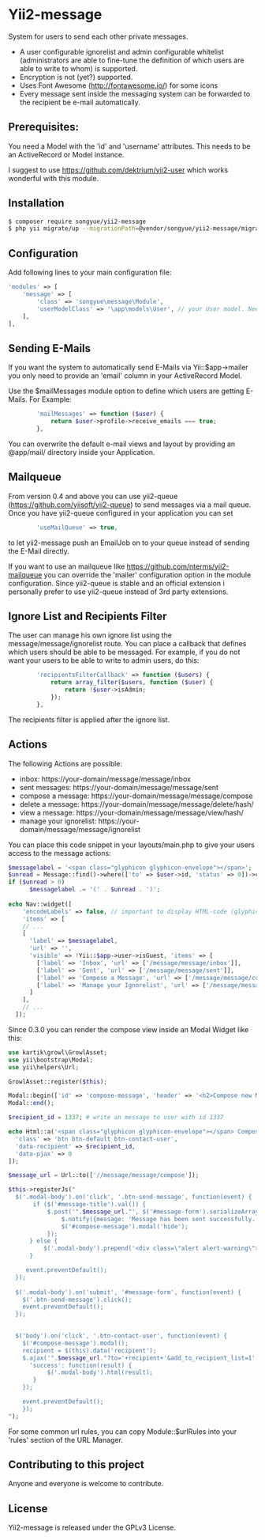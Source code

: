 # Yii2-message

System for users to send each other private messages.
- A user configurable ignorelist and admin configurable whitelist (administrators are able to fine-tune 
the definition of which users are able to write to whom) is supported.
- Encryption is not (yet?) supported.
- Uses Font Awesome (http://fontawesome.io/) for some icons
- Every message sent inside the messaging system can be forwarded to the recipient be e-mail automatically.

## Prerequisites:

You need a Model with the 'id' and 'username' attributes. This needs to be an ActiveRecord or Model instance.

I suggest to use https://github.com/dektrium/yii2-user which works wonderful with this module.

## Installation

```bash
$ composer require songyue/yii2-message
$ php yii migrate/up --migrationPath=@vendor/songyue/yii2-message/migrations
```

## Configuration

Add following lines to your main configuration file:

```php
'modules' => [
    'message' => [
        'class' => 'songyue\message\Module',
        'userModelClass' => '\app\models\User', // your User model. Needs to be ActiveRecord.
    ],
],
```

## Sending E-Mails

If you want the system to automatically send E-Mails via Yii::$app->mailer you only need to provide an
'email' column in your ActiveRecord Model.

Use the $mailMessages module option to define which users are getting E-Mails. For Example:

```php
        'mailMessages' => function ($user) {
            return $user->profile->receive_emails === true;
        },
```

You can overwrite the default e-mail views and layout by providing an @app/mail/ directory inside your Application.

## Mailqueue

From version 0.4 and above you can use yii2-queue (https://github.com/yiisoft/yii2-queue) to send messages via a
mail queue. Once you have yii2-queue configured in your application you can set

```php
        'useMailQueue' => true,
```

to let yii2-message push an EmailJob on to your queue instead of sending the E-Mail directly.

If you want to use an mailqueue like https://github.com/nterms/yii2-mailqueue you can override the 'mailer' 
configuration option in the module configuration. Since yii2-queue is stable and an official extension i personally
prefer to use yii2-queue instead of 3rd party extensions.

## Ignore List and Recipients Filter

The user can manage his own ignore list using the message/message/ignorelist route. You can place a callback that
defines which users should be able to be messaged. For example, if you do not want your users to be able to write
to admin users, do this:

```php
        'recipientsFilterCallback' => function ($users) {
            return array_filter($users, function ($user) {
                return !$user->isAdmin;
            });
        },
```

The recipients filter is applied after the ignore list.

## Actions

The following Actions are possible:

* inbox: https://your-domain/message/message/inbox
* sent messages: https://your-domain/message/message/sent
* compose a message: https://your-domain/message/message/compose
* delete a message: https://your-domain/message/message/delete/hash/<hash>
* view a message: https://your-domain/message/message/view/hash/<hash>
* manage your ignorelist: https://your-domain/message/message/ignorelist

You can place this code snippet in your layouts/main.php to give your users access
to the message actions:

```php
$messagelabel = '<span class="glyphicon glyphicon-envelope"></span>';
$unread = Message::find()->where(['to' => $user->id, 'status' => 0])->count();
if ($unread > 0)
      $messagelabel .= '(' . $unread . ')';
      
echo Nav::widget([
    'encodeLabels' => false, // important to display HTML-code (glyphicons)
    'items' => [
    // ...
    [
      'label' => $messagelabel,
      'url' => '',
      'visible' => !Yii::$app->user->isGuest, 'items' => [
        ['label' => 'Inbox', 'url' => ['/message/message/inbox']],
        ['label' => 'Sent', 'url' => ['/message/message/sent']],
        ['label' => 'Compose a Message', 'url' => ['/message/message/compose']],
        ['label' => 'Manage your Ignorelist', 'url' => ['/message/message/ignorelist']],
      ]
    ],
    // ...
  ]);
```

Since 0.3.0 you can render the compose view inside an Modal Widget like this:

```php
use kartik\growl\GrowlAsset;
use yii\bootstrap\Modal;
use yii\helpers\Url;

GrowlAsset::register($this);

Modal::begin(['id' => 'compose-message', 'header' => '<h2>Compose new Message</h2>']);
Modal::end();

$recipient_id = 1337; # write an message to user with id 1337

echo Html::a('<span class="glyphicon glyphicon-envelope"></span> Compose Message', '', [
  'class' => 'btn btn-default btn-contact-user',
  'data-recipient' => $recipient_id,
  'data-pjax' => 0
]);

$message_url = Url::to(['//message/message/compose']);

$this->registerJs("
  $('.modal-body').on('click', '.btn-send-message', function(event) {
       if ($('#message-title').val()) {
           $.post('".$message_url."', $('#message-form').serializeArray(), function() {
               $.notify({message: 'Message has been sent successfully.'}, {type: 'success'});
               $('#compose-message').modal('hide');
           });
      } else {
          $('.modal-body').prepend('<div class=\"alert alert-warning\">Please enter a title at least.</div>');
      }

     event.preventDefault();
  });
  
  $('.modal-body').on('submit', '#message-form', function(event) {
    $('.btn-send-message').click(); 
    event.preventDefault();
  });
   

  $('body').on('click', '.btn-contact-user', function(event) {
    $('#compose-message').modal();
    recipient = $(this).data('recipient');
    $.ajax('".$message_url."?to='+recipient+'&add_to_recipient_list=1', {
      'success': function(result) {
           $('.modal-body').html(result);
       }
    });

    event.preventDefault();
    });
");
```

For some common url rules, you can copy Module::$urlRules into your 'rules' section of the URL Manager.

## Contributing to this project

Anyone and everyone is welcome to contribute.

## License

Yii2-message is released under the GPLv3 License.
